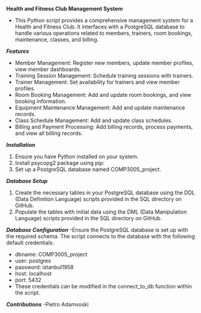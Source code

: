 ******Health and Fitness Club Management System******
- This Python script provides a comprehensive management system for a Health and Fitness Club. It interfaces with a PostgreSQL database to handle various operations related to members, trainers, room bookings, maintenance, classes, and billing.

***Features***
- Member Management: Register new members, update member profiles, view member dashboards.
- Training Session Management: Schedule training sessions with trainers.
- Trainer Management: Set availability for trainers and view member profiles.
- Room Booking Management: Add and update room bookings, and view booking information.
- Equipment Maintenance Management: Add and update maintenance records.
- Class Schedule Management: Add and update class schedules.
- Billing and Payment Processing: Add billing records, process payments, and view all billing records.

***Installation***
1. Ensure you have Python installed on your system.
2. Install psycopg2 package using pip:
3. Set up a PostgreSQL database named COMP3005_project.

***Database Setup***
1. Create the necessary tables in your PostgreSQL database using the DDL (Data Definition Language) scripts provided in the SQL directory on GitHub. 
2. Populate the tables with initial data using the DML (Data Manipulation Language) scripts provided in the SQL directory on GitHub.

***Database Configuration***
-Ensure the PostgreSQL database is set up with the required schema. The script connects to the database with the following default credentials:

- dbname: COMP3005_project
- user: postgres
- password: istanbul1958
- host: localhost
- port: 5432
- These credentials can be modified in the connect_to_db function within the script.

***Contributions***
-Pietro Adamvoski

